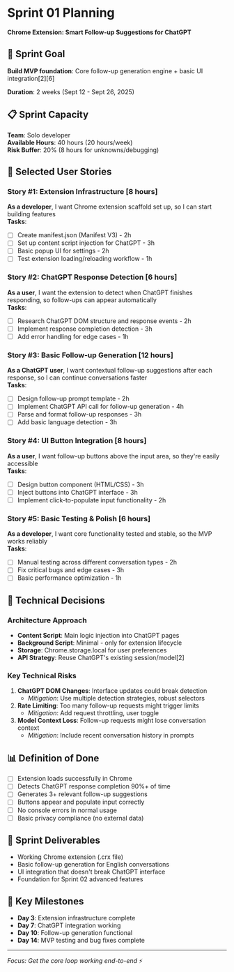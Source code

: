 # Sprint 01 Planning
**Chrome Extension: Smart Follow-up Suggestions for ChatGPT**

## 🎯 Sprint Goal
**Build MVP foundation**: Core follow-up generation engine + basic UI integration[2][6]

**Duration**: 2 weeks (Sept 12 - Sept 26, 2025)

## 📋 Sprint Capacity
**Team**: Solo developer  
**Available Hours**: 40 hours (20 hours/week)  
**Risk Buffer**: 20% (8 hours for unknowns/debugging)

## 🎫 Selected User Stories

### Story #1: Extension Infrastructure [8 hours]
**As a developer**, I want Chrome extension scaffold set up, so I can start building features  
**Tasks**:
- [ ] Create manifest.json (Manifest V3) - 2h
- [ ] Set up content script injection for ChatGPT - 3h  
- [ ] Basic popup UI for settings - 2h
- [ ] Test extension loading/reloading workflow - 1h

### Story #2: ChatGPT Response Detection [6 hours]  
**As a user**, I want the extension to detect when ChatGPT finishes responding, so follow-ups can appear automatically  
**Tasks**:
- [ ] Research ChatGPT DOM structure and response events - 2h
- [ ] Implement response completion detection - 3h
- [ ] Add error handling for edge cases - 1h

### Story #3: Basic Follow-up Generation [12 hours]
**As a ChatGPT user**, I want contextual follow-up suggestions after each response, so I can continue conversations faster  
**Tasks**:
- [ ] Design follow-up prompt template - 2h
- [ ] Implement ChatGPT API call for follow-up generation - 4h  
- [ ] Parse and format follow-up responses - 3h
- [ ] Add basic language detection - 3h

### Story #4: UI Button Integration [8 hours]
**As a user**, I want follow-up buttons above the input area, so they're easily accessible  
**Tasks**:
- [ ] Design button component (HTML/CSS) - 3h
- [ ] Inject buttons into ChatGPT interface - 3h
- [ ] Implement click-to-populate input functionality - 2h

### Story #5: Basic Testing & Polish [6 hours]
**As a developer**, I want core functionality tested and stable, so the MVP works reliably  
**Tasks**:
- [ ] Manual testing across different conversation types - 2h
- [ ] Fix critical bugs and edge cases - 3h  
- [ ] Basic performance optimization - 1h

## 🔧 Technical Decisions

### Architecture Approach
- **Content Script**: Main logic injection into ChatGPT pages
- **Background Script**: Minimal - only for extension lifecycle
- **Storage**: Chrome.storage.local for user preferences
- **API Strategy**: Reuse ChatGPT's existing session/model[2]

### Key Technical Risks
1. **ChatGPT DOM Changes**: Interface updates could break detection
   - *Mitigation*: Use multiple detection strategies, robust selectors
2. **Rate Limiting**: Too many follow-up requests might trigger limits  
   - *Mitigation*: Add request throttling, user toggle
3. **Model Context Loss**: Follow-up requests might lose conversation context
   - *Mitigation*: Include recent conversation history in prompts

## 📊 Definition of Done
- [ ] Extension loads successfully in Chrome
- [ ] Detects ChatGPT response completion 90%+ of time
- [ ] Generates 3+ relevant follow-up suggestions
- [ ] Buttons appear and populate input correctly
- [ ] No console errors in normal usage
- [ ] Basic privacy compliance (no external data)

## 🚀 Sprint Deliverables
- Working Chrome extension (.crx file)
- Basic follow-up generation for English conversations
- UI integration that doesn't break ChatGPT interface
- Foundation for Sprint 02 advanced features

## 📅 Key Milestones
- **Day 3**: Extension infrastructure complete
- **Day 7**: ChatGPT integration working  
- **Day 10**: Follow-up generation functional
- **Day 14**: MVP testing and bug fixes complete

***
*Focus: Get the core loop working end-to-end* ⚡